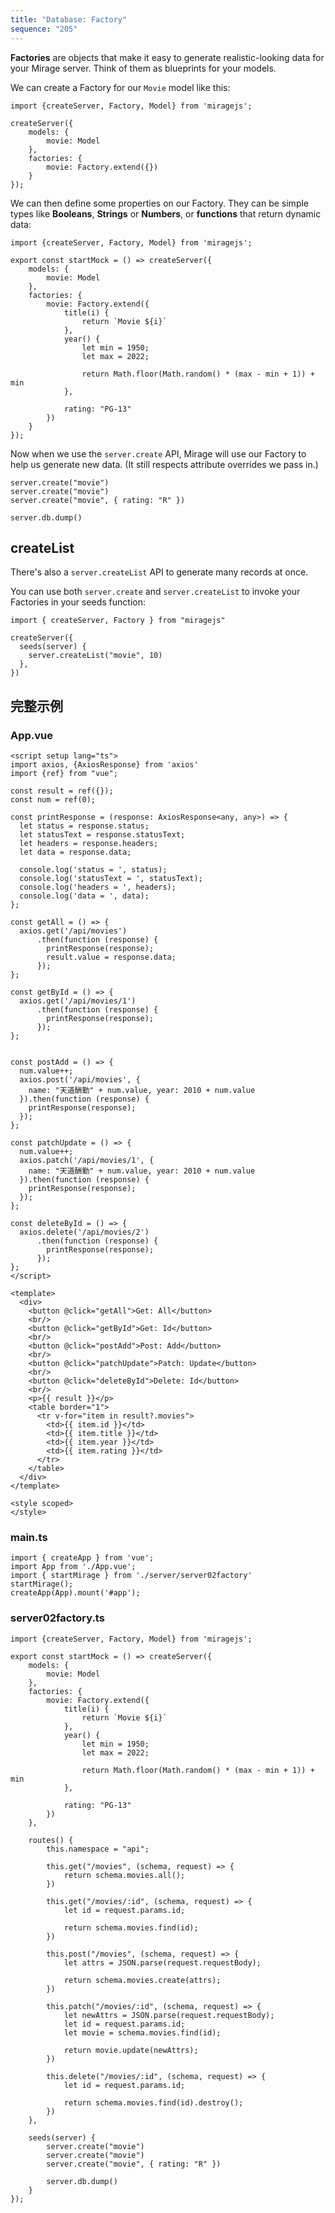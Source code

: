 ```yaml
---
title: "Database: Factory"
sequence: "205"
---
```


**Factories** are objects that make it easy to generate realistic-looking data for your Mirage server.
Think of them as blueprints for your models.

We can create a Factory for our `Movie` model like this:

```text
import {createServer, Factory, Model} from 'miragejs';

createServer({
    models: {
        movie: Model
    },
    factories: {
        movie: Factory.extend({})
    }
});
```

We can then define some properties on our Factory.
They can be simple types like **Booleans**, **Strings** or **Numbers**, or **functions** that return dynamic data:

```text
import {createServer, Factory, Model} from 'miragejs';

export const startMock = () => createServer({
    models: {
        movie: Model
    },
    factories: {
        movie: Factory.extend({
            title(i) {
                return `Movie ${i}`
            },
            year() {
                let min = 1950;
                let max = 2022;

                return Math.floor(Math.random() * (max - min + 1)) + min
            },

            rating: "PG-13"
        })
    }
});
```

Now when we use the `server.create` API, Mirage will use our Factory to help us generate new data.
(It still respects attribute overrides we pass in.)

```text
server.create("movie")
server.create("movie")
server.create("movie", { rating: "R" })

server.db.dump()
```

## createList

There's also a `server.createList` API to generate many records at once.

You can use both `server.create` and `server.createList` to invoke your Factories in your seeds function:

```text
import { createServer, Factory } from "miragejs"

createServer({
  seeds(server) {
    server.createList("movie", 10)
  },
})
```

## 完整示例

### App.vue

```text
<script setup lang="ts">
import axios, {AxiosResponse} from 'axios'
import {ref} from "vue";

const result = ref({});
const num = ref(0);

const printResponse = (response: AxiosResponse<any, any>) => {
  let status = response.status;
  let statusText = response.statusText;
  let headers = response.headers;
  let data = response.data;

  console.log('status = ', status);
  console.log('statusText = ', statusText);
  console.log('headers = ', headers);
  console.log('data = ', data);
};

const getAll = () => {
  axios.get('/api/movies')
      .then(function (response) {
        printResponse(response);
        result.value = response.data;
      });
};

const getById = () => {
  axios.get('/api/movies/1')
      .then(function (response) {
        printResponse(response);
      });
};


const postAdd = () => {
  num.value++;
  axios.post('/api/movies', {
    name: "天道酬勤" + num.value, year: 2010 + num.value
  }).then(function (response) {
    printResponse(response);
  });
};

const patchUpdate = () => {
  num.value++;
  axios.patch('/api/movies/1', {
    name: "天道酬勤" + num.value, year: 2010 + num.value
  }).then(function (response) {
    printResponse(response);
  });
};

const deleteById = () => {
  axios.delete('/api/movies/2')
      .then(function (response) {
        printResponse(response);
      });
};
</script>

<template>
  <div>
    <button @click="getAll">Get: All</button>
    <br/>
    <button @click="getById">Get: Id</button>
    <br/>
    <button @click="postAdd">Post: Add</button>
    <br/>
    <button @click="patchUpdate">Patch: Update</button>
    <br/>
    <button @click="deleteById">Delete: Id</button>
    <br/>
    <p>{{ result }}</p>
    <table border="1">
      <tr v-for="item in result?.movies">
        <td>{{ item.id }}</td>
        <td>{{ item.title }}</td>
        <td>{{ item.year }}</td>
        <td>{{ item.rating }}</td>
      </tr>
    </table>
  </div>
</template>

<style scoped>
</style>
```

### main.ts

```text
import { createApp } from 'vue';
import App from './App.vue';
import { startMirage } from './server/server02factory'
startMirage();
createApp(App).mount('#app');
```

### server02factory.ts

```text
import {createServer, Factory, Model} from 'miragejs';

export const startMock = () => createServer({
    models: {
        movie: Model
    },
    factories: {
        movie: Factory.extend({
            title(i) {
                return `Movie ${i}`
            },
            year() {
                let min = 1950;
                let max = 2022;

                return Math.floor(Math.random() * (max - min + 1)) + min
            },

            rating: "PG-13"
        })
    },

    routes() {
        this.namespace = "api";

        this.get("/movies", (schema, request) => {
            return schema.movies.all();
        })

        this.get("/movies/:id", (schema, request) => {
            let id = request.params.id;

            return schema.movies.find(id);
        })

        this.post("/movies", (schema, request) => {
            let attrs = JSON.parse(request.requestBody);

            return schema.movies.create(attrs);
        })

        this.patch("/movies/:id", (schema, request) => {
            let newAttrs = JSON.parse(request.requestBody);
            let id = request.params.id;
            let movie = schema.movies.find(id);

            return movie.update(newAttrs);
        })

        this.delete("/movies/:id", (schema, request) => {
            let id = request.params.id;

            return schema.movies.find(id).destroy();
        })
    },

    seeds(server) {
        server.create("movie")
        server.create("movie")
        server.create("movie", { rating: "R" })

        server.db.dump()
    }
});
```
